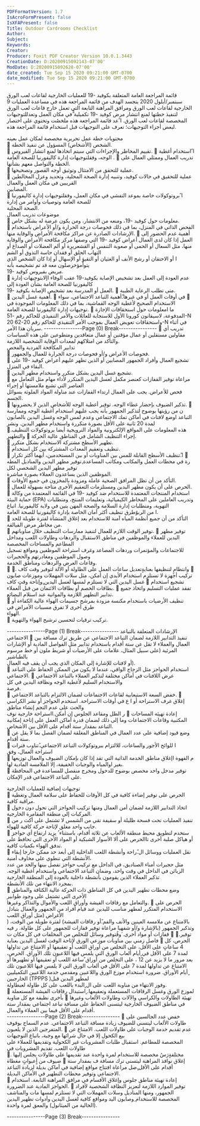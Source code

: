 ```yaml
---
PDFFormatVersion: 1.7
IsAcroFormPresent: false
IsXFAPresent: false
Title: Outdoor Cardrooms Checklist
Author: 
Subject: 
Keywords: 
Creator: 
Producer: Foxit PDF Creator Version 10.0.1.3443
CreationDate: D:20200915092143-07'00'
ModDate: D:20200915092628-07'00'
date_created: Tue Sep 15 2020 09:21:00 GMT-0700
date_modified: Tue Sep 15 2020 09:21:00 GMT-0700
---
```

 
قائمة المراجعة العامة المتعلقة بكوفيد -19 
للعمليات الخارجية لقاعات لعب الورق  
9 سبتمبر/أيلول 2020 
يتجسد الهدف من قائمة المراجعة هذه في مساعدة العمليات الخارجية لقاعات لعب الورق ومرافق المراهنة التابعة التي تعمل خارج قاعات لعب الورق  
لتنفيذ خطتها لمنع انتشار مرض كوفيد -19  تكميلية ُّفي مكان العمل وتعدللتوجيهات المخصصة لقاعات لعب الورق. ا ًعد قائمة المراجعة هذه ملخصُت
وتحتوي على اختصار لبعض أجزاء التوجيهات؛ تعرف على التوجيهات قبل استخدام قائمة المراجعة هذه.  
 
 محتويات خطة عمل تحريرية مخصصة لمكان عمل بعينه  
 الشخص (الأشخاص) المسؤول عن تنفيذ الخطة.  
 تقييم المخاطر والإجراءات التي سيتم اتخاذها لمنع انتشار الفيروس. 
 ا ًاستخدام أغطية الوجه، وفقلتوجيهات إدارة كاليفورنيا للصحة العامة . 
 تدريب العمال وممثلي العمال على الخطة والتواصل معهم بشأنها.  
 عملية للتحقق من الامتثال وتوثيق أوجه القصور وتصحيحها.  
 عملية للتحقيق في حالات كوفيد، وتنبيه إدارة الصحة المحلية، وتحديد وعزل المخالطين القريبين في مكان العمل والعمال  
المصابين.  
 ا ًبروتوكولات خاصة بموعد التفشي في مكان العمل، وفقلتوجيهات إدارة كاليفورنيا للصحة العامة  وتوصيات وأوامر من إدارة  
الصحة المحلية.  
موضوعات تدريب العمال  
 معلومات حول كوفيد -19، ومنعه من الانتشار، ومن يكون عرضة له بشكل خاص.  
 الفحص الذاتي في المنزل، بما في ذلك فحوصات درجة الحرارة و/أو الأعراض باستخدام الإرشادات الصادرة عن مراكز 
مكافحة الأمراض والوقاية منها. 
 أهمية عدم الحضور إلى العمل إذا كان لدى العمال أعراض كوفيد -19 التي وصفها مركز مكافحة الأمراض والوقاية منها، مثل 
السعال أو الحمى أو صعوبة التنفس أو القشعريرة أو ألم العضلات أو الصداع أو التهاب الحلق أو فقدان حاسة التذوق أو الشم  
ا أو الاحتقان أو رشح الأنف أو الغثيان أو التقيؤ أو الإسهال أو إذا كان الشخص الذي يتواًمؤخرصلون معه قد تم تشخيصه بأنه  
مريض بفيروس كوفيد  -19.  
 عدم العودة إلى العمل بعد تشخيص الإصابة بكوفيد-19  عقب الوفاء اإلابتوجيهات إدارة كاليفورنيا للصحة العامة بشأن العودة إلى  
العمل أو المدرسة بعد تشخيص الإصابة بكوفيد -19. 
 متى تطلب الرعاية الطبية.  
 أهمية غسل اليدين. 
  في أوقات العمل أو في غيرها.ًأهمية التباعد الاجتماعي، سواء 
 الاستخدام الصحيح لأغطية الوجه القماشية، بما في ذلك المعلومات الموجودة في توجيهات إدارة كاليفورنيا للصحة العامة. 
 ما امعلومات حول استحقاقات الإجازة المدفوعة، لاسيقانون كورونا الأول للاستجابة للعائلات والأمر التنفيذي للحاكم رقم -51-N
20 واستحقاقات تعويض العمال بموجب الأمر التنفيذي للحاكم رقم 20-62-N في أثناء سريان هذا الأمر. 
----------------Page (0) Break----------------
 تدريب أي مقاولين مستقلين أو عمال مؤقتين أو عمال متعاقدين ومتطوعين على هذه السياسات والتأكد من امتلاكهم لمعدات 
الوقاية الشخصية اللازمة.  
تدابير المكافحة الفردية والفحص  
 فحوصات الأعراض و/أو فحوصات درجة الحرارة للعمال والجمهور.  
 تشجيع العمال وأفراد الجمهور المصابين أو الذين تظهر عليهم أعراض كوفيد -19 على البقاء في المنزل.  
 تشجيع غسل اليدين بشكل متكرر واستخدام مطهر اليدين.  
 مراعاة توفير القفازات كعنصر مكمل لغسل اليدين المتكرر لأداء مهام مثل التعامل مع العناصر التي تشيع ملامستها أو إجراء  
فحص للأعراض. يجب على العمال ارتداء القفازات عند مناولة المواد الملوثة بسوائل الجسم.  
 تذكير الضيوف بإحضار غطاء الوجه. توفير أغطية الوجه للأشخاص الذين لا يحضرونها. 
 ن من رؤيتها بوضوح لتذكير الجمهور بأنه يجب عليهم استخدام أغطية الوجه وممارسة التباعد اوضع لافتات في أماكن تمك
الاجتماعي وعدم لمس الوجه وغسل اليدين بالصابون لمدة 20 ثانية على الأقل بصورة متكررة واستخدام مطهر اليدين. ونشر  
 .ًهذه المعلومات على المواقع الإلكترونية والمواد الترويجية أيضا 
بروتوكولات التنظيف والتطهير 
 إجراء التنظيف الشامل في المناطق عالية الحركة.  
 تطهير الأسطح مشتركة الاستخدام بشكل متكرر.  
 تنظيف وتعقيم المعدات المشتركة بين كل استخدام.  
 ا.ًتنظيف الأسطح القابلة للمس بين المناوبات أو بين المستخدمين، أيهما أكثر تكرار 
 رة في محطات العمل والمكاتب ومكاتب المساعدة.ِتوفير مطهر اليدين والمناديل المطه توفير مطهر اليدين الشخصي لكل  
الموظفين الذين يساعدون العملاء بصورة مباشرة.  
 التأكد من أن تظل المرافق الصحية عاملة ومزودة بالمخزون في جميع الأوقات.  
 الحرص على أن يكون مطهر اليدين ومستلزمات التعقيم الأخرى متاحة بسهولة للعمال.  
 استخدام المنتجات المعتمدة للاستخدام ضد كوفيد  -19  في القائمة المعتمدة من وكالة حماية البيئة (EPA) وتدريب العاملين على 
المخاطر الكيميائية، وتعليمات المنتج، ومتطلبات التهوية، ومتطلبات إدارة السلامة والصحة المهن يتين في ولاية كاليفورنيا. اتباع  
ا من الربوًطرق تنظيف أكثر أمان الخاصة بإدارة كاليفورنيا للصحة العامة.  
 التأكد من أن جميع أنظمة المياه آمنة للاستخدام بعد إغلاق المنشأة لفترة طويلة للحد من مخاطر مرض الفيالقة.  
 توفير الوقت اللازم للعمال لتنفيذ ممارسات التنظيف خلال مناوباتهم. 
 توفير مطهر اليدين للعملاء والموظفين في مناطق الاستقبال والردهات وطاولات اللعب ومداخل المطاعم والمساحات المخصصة  
للاجتماعات والمؤتمرات وردهات المصاعد وغرف استراحة الموظفين ومواقع تسجيل وصول الموظفين ومغادرتهم والحجيرات  
وقاعات العرض والردهات ومناطق الخدمة.  
  .ٍ وانتظامٍ لتنظيفها بعنايةٍتعديل ساعات العمل على الطاولة أو الآلة لتوفير وقت كاف 
 تركيب أجهزة لا تستلزم استخدام الأيدي إن أمكن، مثل سلات المهملات وموزعات صابون غسل اليدين التي لا تستلزم لمسها 
 لغسل اليدين.ٍوإتاحة وقتٍ كاف 
 تشجيع استخدام بطاقات الخصم أو بطاقات الائتمان من قبل العملاء. 
 تفقد عمليات التسليم واتخاذ جميع تدابير التطهير اللازمة والمواتية عند استلام البضائع.  
 تنظيف الأرضيات باستخدام مكنسة مزودة بمرشح جسيمات الهواء عالية الكفاءة أو طرق أخرى لا تفرق مسببات الأمراض في  
الهواء.  
 تركيب ترقيات لتحسين ترشيح الهواء والتهوية.  
 
 
 
----------------Page (1) Break----------------
الإرشادات المتعلقة بالتباعد الاجتماعي 
 تنفيذ التدابير اللازمة لضمان التباعد الاجتماعي عن طريق ترك مسافة بين العمال والعملاء لا تقل عن ستة أقدام باستخدام تدابير 
مثل الفواصل المادية أو الإشارات المرئية (على سبيل المثال، علامات على الأرضيات أو شريط ملون أو خط مرسوم بالطباشير  
أو لافتات للإشارة إلى المكان الذي يجب أن يقف فيه العمال).  
 استخدام الحواجز مثل الزجاج الواقي، عندما لا يكون من الممكن الحفاظ على التباعد الاجتماعي. 
 عرض اللافتات في أماكن مختلفة لتذكير العملاء بالتباعد الاجتماعي والاستخدام السليم لأغطية الوجه ونظافة اليدين في كل  
فرصة.  
 خفض السعة الاستيعابية لقاعات الاجتماعات لضمان الالتزام بالتباعد الاجتماعي. 
 إغلاق غرف الاستراحة أو ا ع في أوقات الاستراحة. استخدم الحواجز أو نشر الكراسي والحث على عدم التجم إنشاء مناطق  
ر الظل ومقاعد الجلوس إن أمكن.ااستراحة خارجية توف 
 إعادة تهيئة المساحات المكتبية وقاعات الاجتماعات وما إلى ذلك لضمان قدرة أماكن العمل على إتاحة إمكانية التباعد بمقدار ستة 
أقدام على الأقل بين الأشخاص.  
 وضع قيود إضافية على عدد العمال في المناطق المغلقة لضمان الفصل بما لا يقل عن ستة أقدام.  
 ا للوائح الأجور والساعات، للالتزام ببروتوكولات التباعد الاجتماعي.ًتناوب فترات استراحة العمال، وفق  
 م القهوة اإغلاق مناطق الخدمة الذاتية التي تقد إذا كان بإمكان الضيوف والعمال توزيعها بغير  اوالمياه والوجبات الخفيفة، إلا
الملامسة المادية لها.  
 توفير مدخل واحد مخصص بوضوح للدخول ومخرج منفصل للمساعدة في المحافظة على التباعد الاجتماعي قدر الإمكان.  
 
توجيهات إضافية للعمليات الخارجية   
 الحرص على توفير إضاءة كافية في كل الأوقات للحفاظ على سلامة العمال وتغطية مراقبة كافية.  
 اتخاذ التدابير اللازمة لضمان أمن العمال ومنها تركيب الحواجز التي تحول دون دخول المركبات إلى منطقة المقامرة الخارجية.  
 تنفيذ العمليات تحت فسحة ظليلة أو سقيفة تقي من الشمس لا تشتمل على أكث ر من جانب واحد مغلق لإتاحة حركة كافية للهواء.  
 ستخدم لتطويق محيط منطقة الألعاب عن ثلاثة أقدام، باستثناء ُ يزيد ارتفاع أي حواجز أو هياكل صلبة أخرى تاالحرص على ألا
الأسوار الشبكية أو المواد الأخرى التي تحافظ على تدفق الهواء بكميات كافية.  
 نقل العمليات ووسائل ال.ًراحة وأنشطة اللعب الداخلية إلى أبعد حد ممكن خارجا إبقاء الأنشطة التي تنطوي على مخاوف أمنية،  
مثل حجيرات أمناء الصناديق، في الداخل مع تركيب حواجز تفصل بينها والحد من عدد الزبائن في الداخل في وقت واحد، 
وضمان التباعد الاجتماعي واستخدام أغطية الوجه.  تذكير العملاء الذين يقومون بأنشطة داخلية بالعودة إلى المنطقة الخارجية  
بمجرد الانتهاء من تلك الأنشطة.  
 وضع محطات تطهير اليدين في كل المناطق ذات الحركة عالية الكثافة والمناطق الأخرى التي تشتمل على وجود طوابير  
والتعامل مع رقاقات الفيشة وأوراق اللعب والأموال والتذاكر وغيرها. 
 الحرص على الاستخدام المتكرر لمطهر مناسب لليدين عند قيام أفراد من الجمهور والعمال بتبادل الأغراض (مثل أوراق اللعب  
) بالامتناع عن ملامسة العينين والأنف والفم.ًأو رقاقات الفيشة) لفترة طويلة من الوقت، وتذكير الجمهور (بالإشارة و/أو شفهيا 
مراعاة توفير قفازات للجمهور على كل طاولة. ر فيه قفازات أو مواد أخرى. َوفُتوفير وسائل للتخلص من المخلفات في كل مكان ت 
 .ٍتوفير فاصل زمني بين مناوبات موزعي الورق لإتاحة الوقت لغسل اليدين بعناية 
 الحرص، كل  4 ساعاتٍ على الأقل، على التخلص من أوراق اللعب أو تعقيمها أو الامتناع عن تداولها لمدة 7  على الأقل في  ٍأيام
ألعاب الورق التي يلمس فيها اللاعبون تلك الأوراق. الحرص، بعد مرور ما لا يزيد عن 12 ، على التخلص من أوراق  ًساعة
اللعب أو تعقيمها أو تطهيرها أو الامتناع عن تداولها لمدة 7  على الأقل في ألعاب الورق التي لا يلمس فيها اللاعبون تلك  ٍأيام
الأوراق. ضرورة استخدام موزع الورق واللاعبين ومقدمي خدمة اللاعبين التكميليين الخارجيين (TPPPS )لمطهر اليدين قبل  
 وفور الانتهاء من مناوبة اللعب على ال ٍالبدء باللعب على كل طاولة لعبطاولة.  
  لموزع الورق وغسل الرقاقات المستعملة وتعقيمها. ٍاستبدال رقاقات الفيشة المستعملة بأخرى نظيفة مع كل مناوبة 
 تهيئة الطاولات والكراسي والآلات وطاولات الألعاب وغيرها في مناطق الضيوف الخارجية ليتسنى الحفاظ على مسافة تباعد 
اجتماعي بمقدار ستة أقدام على الأقل فيما بين العملاء والعمال.  
----------------Page (2) Break----------------
 خفض عدد الجالسين على طاولات الألعاب ليتسنى للضيوف زيادة مسافة التباعد الاجتماعي. عدم السماح بوقوف المتفرجين الذين 
لا يلعبون. 
 عدم تقديم خدمة الوجبات على طاولات اللعب.  الامتناع عن بيع الكحول إلا في حال شرائها مع وجبة، باتباع التوجيهات  
المخصصة للمطاعم. استقبال طلبات المشروبات غير الكحولية وتقديمها للعملاء على طاولات اللعب.  تقديم المشروبات في  
 .ٍ مختلفةٍرَسُ مخصصة للاستخدام لمرة واحدة عند تقديمها على طاولات يجلس إليها ضيوف من أٍعبواتٍ مغطاة 
 إغلاق نوافذ المراهنة ليتسنى ترك مسافة ف بمقدار ستة أقدام على الأقل.ٍصل مراعاة افتتاح مواقع إضافية في أماكن بديلة لزيادة 
التباعد الاجتماعي وتوفير محطات التطهير في الأماكن البديلة.  
 إعادة تهيئة مناطق جلوس وإغلاق الأقسام في مرافق المراهنة التابعة. استخدام الحواجز المادية عند الضرورة. 
 توفير الموارد اللازمة لتعزيز النظافة الشخصية لأفراد الجمهور، ومنها المناديل وسلات المهملات التي لا تستلزم لمسها 
مات والمناشف المخصصة للاستخدام  ِوصابون اليد ومواقع كافية لغسل اليدين وأدوات تطهير اليدين (الخالية من الميثانول) والمعق
لمرة واحدة.   
 
----------------Page (3) Break----------------

